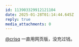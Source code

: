 ```yaml
---
id: 113903329912121104
date: 2025-01-28T01:14:44.645Z
reply: true
media_attachments: 0
---
```


[@crisq](https://gts.crisq.top/@crisq) 一直用网页版，没充过钱。

